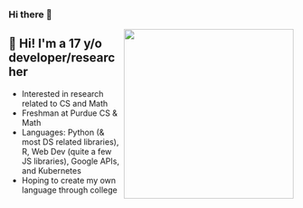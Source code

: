 ### Hi there 👋

<img width="300px" align="right" style="float:right" src="https://media.tenor.com/Mmz0dJudGtoAAAAC/explosion-anime.gif" />
<div>
  <h2> 🌊 Hi! I'm a 17 y/o developer/researcher</h2>
  <ul>
    <li> Interested in research related to CS and Math</li>
    <li> Freshman at Purdue CS & Math 
    <li> Languages: Python (& most DS related libraries), R, Web Dev (quite a few JS libraries), Google APIs, and Kubernetes</li>
    <li> Hoping to create my own language through college</li>
  </ul>
</div>





